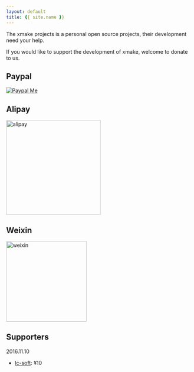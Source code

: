 ```yaml
---
layout: default
title: {{ site.name }}
---
```


<div id="donate"></div>

The xmake projects is a personal open source projects, their development need your help.

If you would like to support the development of xmake, welcome to donate to us.

## Paypal

[![Paypal Me](/img/paypal.png)](http://paypal.me/tboox/5)

## Alipay 

<img src="{{site.baseurl}}/img/alipay.png" alt="alipay" width="256" height="256">

## Weixin 

<img src="{{site.baseurl}}/img/weixin.png" alt="weixin" width="218" height="218">

## Supporters

2016.11.10 

* [lc-soft](https://github.com/lc-soft): ¥10

